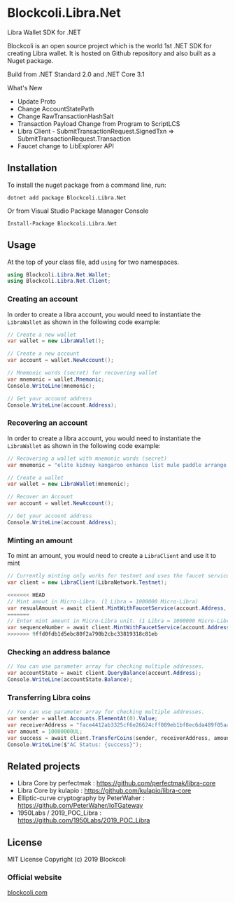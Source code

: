 # Blockcoli.Libra.Net
Libra Wallet SDK for .NET

Blockcoli is an open source project which is the world 1st .NET SDK for creating Libra wallet. It is hosted on Github repository and also built as a Nuget package. 

Build from .NET Standard 2.0 and .NET Core 3.1

What's New
- Update Proto
- Change AccountStatePath
- Change RawTransactionHashSalt
- Transaction Payload Change from Program to ScriptLCS
- Libra Client - SubmitTransactionRequest.SignedTxn => SubmitTransactionRequest.Transaction
- Faucet change to LibExplorer API

## Installation
To install the nuget package from a command line, run:

```
dotnet add package Blockcoli.Libra.Net
```

Or from Visual Studio Package Manager Console
```
Install-Package Blockcoli.Libra.Net
```

## Usage

At the top of your class file, add `using` for two namespaces.

```c#
using Blockcoli.Libra.Net.Wallet;
using Blockcoli.Libra.Net.Client;
```

### Creating an account

In order to create a libra account, you would need to instantiate the `LibraWallet` as shown in the following code example:

```c#
// Create a new wallet
var wallet = new LibraWallet();

// Create a new account
var account = wallet.NewAccount();

// Mnemonic words (secret) for recovering wallet
var mnemonic = wallet.Mnemonic;
Console.WriteLine(mnemonic);

// Get your account address
Console.WriteLine(account.Address);
```

### Recovering an account

In order to create a libra account, you would need to instantiate the `LibraWallet` as shown in the following code example:

```c#
// Recovering a wallet with mnemonic words (secret)
var mnemonic = "elite kidney kangaroo enhance list mule paddle arrange popular frown ahead carry endorse thunder toy broken absorb level surprise arrow analyst segment wave fat";

// Create a wallet
var wallet = new LibraWallet(mnemonic);

// Recover an Account
var account = wallet.NewAccount();

// Get your account address
Console.WriteLine(account.Address);
```

### Minting an amount
To mint an amount, you would need to create a `LibraClient` and use it to mint

```c#
// Currently minting only works for testnet and uses the faucet service.
var client = new LibraClient(LibraNetwork.Testnet);

<<<<<<< HEAD
// Mint amout in Micro-Libra. (1 Libra = 1000000 Micro-Libra)
var resualAmount = await client.MintWithFaucetService(account.Address, 1000000);
=======
// Enter mint amount in Micro-Libra unit. (1 Libra = 1000000 Micro-Libra)
var sequenceNumber = await client.MintWithFaucetService(account.Address, 1000000);
>>>>>>> 9ffd0fdb1d5ebc80f2a790b2cbc33819318c81eb
```

### Checking an address balance

```c#
// You can use parameter array for checking multiple addresses.
var accountState = await client.QueryBalance(account.Address);
Console.WriteLine(accountState.Balance);
```

### Transferring Libra coins

```c#
// You can use parameter array for checking multiple addresses.
var sender = wallet.Accounts.ElementAt(0).Value;
var receiverAddress = "face4412ab3325cf6e26624cff089eb1bf8ec6da489f05aad72a81de5ff7b5d1";
var amount = 10000000UL;
var success = await client.TransferCoins(sender, receiverAddress, amount);
Console.WriteLine($"AC Status: {success}");
```

Related projects
----------------

- Libra Core by perfectmak : https://github.com/perfectmak/libra-core
- Libra Core by kulapio : https://github.com/kulapio/libra-core
- Elliptic-curve cryptography by PeterWaher : https://github.com/PeterWaher/IoTGateway
- 1950Labs / 2019_POC_Libra : https://github.com/1950Labs/2019_POC_Libra

License
----------------
MIT License Copyright (c) 2019 Blockcoli

### Official website
[blockcoli.com](https://blockcoli.com)
